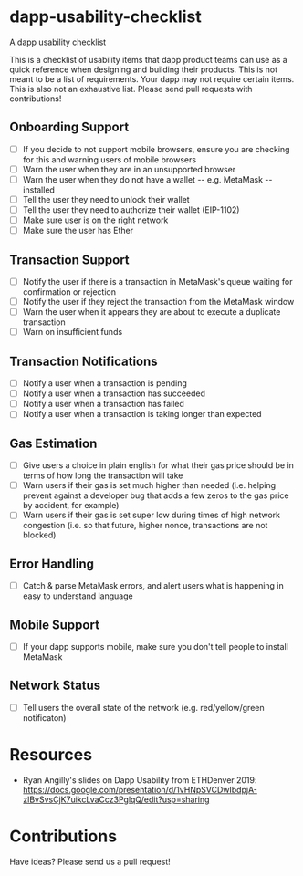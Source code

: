 # dapp-usability-checklist
A dapp usability checklist

This is a checklist of usability items that dapp product teams can use as a quick reference when designing and building their products. This is not meant to be a list of requirements. Your dapp may not require certain items. This is also not an exhaustive list. Please send pull requests with contributions!

## Onboarding Support

- [ ] If you decide to not support mobile browsers, ensure you are checking for this and warning users of mobile browsers
- [ ] Warn the user when they are in an unsupported browser
- [ ] Warn the user when they do not have a wallet -- e.g. MetaMask -- installed
- [ ] Tell the user they need to unlock their wallet
- [ ] Tell the user they need to authorize their wallet (EIP-1102)
- [ ] Make sure user is on the right network
- [ ] Make sure the user has Ether

## Transaction Support

- [ ] Notify the user if there is a transaction in MetaMask's queue waiting for confirmation or rejection
- [ ] Notify the user if they reject the transaction from the MetaMask window
- [ ] Warn the user when it appears they are about to execute a duplicate transaction
- [ ] Warn on insufficient funds

## Transaction Notifications

- [ ] Notify a user when a transaction is pending
- [ ] Notify a user when a transaction has succeeded
- [ ] Notify a user when a transaction has failed
- [ ] Notify a user when a transaction is taking longer than expected

## Gas Estimation

- [ ] Give users a choice in plain english for what their gas price should be in terms of how long the transaction will take
- [ ] Warn users if their gas is set much higher than needed (i.e. helping prevent against a developer bug that adds a few zeros to the gas price by accident, for example)
- [ ] Warn users if their gas is set super low during times of high network congestion (i.e. so that future, higher nonce, transactions are not blocked)

## Error Handling

- [ ] Catch & parse MetaMask errors, and alert users what is happening in easy to understand language

## Mobile Support

- [ ] If your dapp supports mobile, make sure you don't tell people to install MetaMask

## Network Status

- [ ] Tell users the overall state of the network (e.g. red/yellow/green notificaton)

# Resources

- Ryan Angilly's slides on Dapp Usability from ETHDenver 2019: https://docs.google.com/presentation/d/1vHNpSVCDwIbdpjA-zlBvSvsCjK7uikcLvaCcz3PglqQ/edit?usp=sharing


# Contributions

Have ideas? Please send us a pull request!
